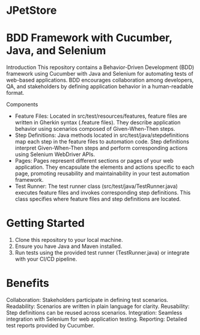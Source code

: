 # JPetStore
# BDD Framework with Cucumber, Java, and Selenium
  Introduction
This repository contains a Behavior-Driven Development (BDD) framework using Cucumber with Java and Selenium for automating tests of web-based applications. 
BDD encourages collaboration among developers, QA, and stakeholders by defining application behavior in a human-readable format.

  Components
  - Feature Files: Located in src/test/resources/features, feature files are written in Gherkin syntax (.feature files). 
They describe application behavior using scenarios composed of Given-When-Then steps.
  - Step Definitions: Java methods located in src/test/java/stepdefinitions map each step in the feature files to automation code.
Step definitions interpret Given-When-Then steps and perform corresponding actions using Selenium WebDriver APIs.
  - Pages: Pages represent different sections or pages of your web application. They encapsulate the elements and actions specific to each page,
promoting reusability and maintainability in your test automation framework.
  - Test Runner: The test runner class (src/test/java/TestRunner.java) executes feature files and invokes corresponding step definitions.
This class specifies where feature files and step definitions are located.

# Getting Started
1. Clone this repository to your local machine.
2. Ensure you have Java and Maven installed.
3. Run tests using the provided test runner (TestRunner.java) or integrate with your CI/CD pipeline.

# Benefits
Collaboration: Stakeholders participate in defining test scenarios.
Readability: Scenarios are written in plain language for clarity.
Reusability: Step definitions can be reused across scenarios.
Integration: Seamless integration with Selenium for web application testing.
Reporting: Detailed test reports provided by Cucumber.

